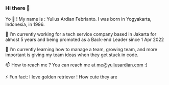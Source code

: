 ### Hi there 👋

Yo 👋 ! My name is : Yulius Ardian Febrianto. I was born in Yogyakarta, Indonesia, in 1996.

🔭 I’m currently working for a tech service company based in Jakarta for almost 5 years and being promoted as a Back-end Leader since 1 Apr 2022

🌱 I’m currently learning how to manage a team, growing team, and more important is giving my team ideas when they get stuck in code.

📫 How to reach me ? You can reach me at me@yuliusardian.com :) 

⚡ Fun fact: I love golden retriever ! How cute they are

<!--
**yuliusardian/yuliusardian** is a ✨ _special_ ✨ repository because its `README.md` (this file) appears on your GitHub profile.

Here are some ideas to get you started:

- 🔭 I’m currently working on ...
- 🌱 I’m currently learning ...
- 👯 I’m looking to collaborate on ...
- 🤔 I’m looking for help with ...
- 💬 Ask me about ...
- 📫 How to reach me: ...
- 😄 Pronouns: ...
- ⚡ Fun fact: ...
-->

